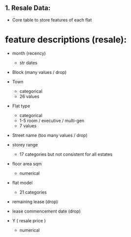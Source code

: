 ## 1. Resale Data:
- Core table to store features of each flat


# feature descriptions (resale):
- month (recency)
    - str dates

- Block (many values / drop)

- Town 
    - categorical 
    - 26 values

- Flat type
    - categorical
    - 1-5 room / executive / multi-gen
    - 7 values

- Street name (too many values / drop)

- storey range 
    - 17 categories but not consistent for all estates

- floor area sqm
    - numerical

- flat model
    - 21 categories

- remaining lease (drop)

- lease commencement date (drop)

- Y ( resale price )
    - numerical